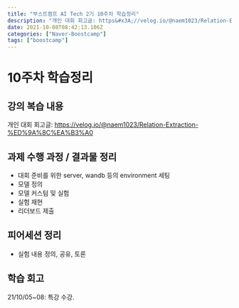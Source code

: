 ```yaml
---
title: "부스트캠프 AI Tech 2기 10주차 학습정리"
description: "개인 대회 회고글: https&#x3A;//velog.io/@naem1023/Relation-Extraction-%ED%9A%8C%EA%B3%A0대회 준비를 위한 server, wandb 등의 environment 세팅모델 정의모델 커스텀 및 실험실험 재현리더보드 제출"
date: 2021-10-08T08:42:13.106Z
categories: ["Naver-Boostcamp"]
tags: ["boostcamp"]
---
```

# 10주차 학습정리
## 강의 복습 내용
개인 대회 회고글: https://velog.io/@naem1023/Relation-Extraction-%ED%9A%8C%EA%B3%A0


## 과제 수행 과정 / 결과물 정리
- 대회 준비를 위한 server, wandb 등의 environment 세팅
- 모델 정의
- 모델 커스텀 및 실험
- 실험 재현
- 리더보드 제출


## 피어세션 정리
- 실험 내용 정의, 공유, 토론


## 학습 회고

21/10/05~08: 특강 수강.


